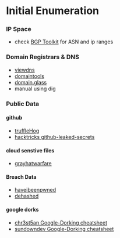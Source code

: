 
# Initial Enumeration

### IP Space
- check [BGP Toolkit](https://bgp.he.net/) for ASN and ip ranges

### Domain Registrars & DNS
- [viewdns](https://viewdns.info/)
- [domaintools](https://whois.domaintools.com/)
- [domain.glass](https://domain.glass/)
- manual using dig

### Public Data
#### github 
- [truffleHog](https://github.com/trufflesecurity/truffleHog)
- [hacktricks github-leaked-secrets](https://book.hacktricks.xyz/generic-methodologies-and-resources/external-recon-methodology/github-leaked-secrets)
#### cloud senstive files
- [grayhatwarfare](https://buckets.grayhatwarfare.com/)
#### Breach Data
- [haveibeenpwned](https://haveibeenpwned.com/)
- [dehashed](https://www.dehashed.com/)
#### google dorks
- [chr3st5an Google-Dorking cheatsheet](https://github.com/chr3st5an/Google-Dorking)
- [sundowndev Google-Dorking cheatsheet](https://gist.github.com/sundowndev/283efaddbcf896ab405488330d1bbc06)
